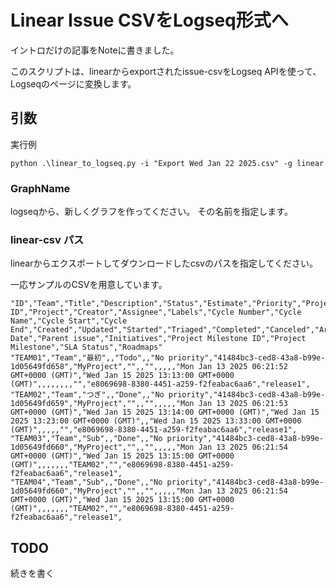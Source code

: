 # Linear Issue CSVをLogseq形式へ

イントロだけの記事をNoteに書きました。

このスクリプトは、linearからexportされたissue-csvをLogseq APIを使って、Logseqのページに変換します。

## 引数
実行例
```
python .\linear_to_logseq.py -i "Export Wed Jan 22 2025.csv" -g linear
```
### GraphName
logseqから、新しくグラフを作ってください。
その名前を指定します。
### linear-csv パス
linearからエクスポートしてダウンロードしたcsvのパスを指定してください。

一応サンプルのCSVを用意しています。
```
"ID","Team","Title","Description","Status","Estimate","Priority","Project ID","Project","Creator","Assignee","Labels","Cycle Number","Cycle Name","Cycle Start","Cycle End","Created","Updated","Started","Triaged","Completed","Canceled","Archived","Due Date","Parent issue","Initiatives","Project Milestone ID","Project Milestone","SLA Status","Roadmaps"
"TEAM01","Team","最初",,"Todo",,"No priority","41484bc3-ced8-43a8-b99e-1d05649fd658","MyProject","",,"",,,,,"Mon Jan 13 2025 06:21:52 GMT+0000 (GMT)","Wed Jan 15 2025 13:13:00 GMT+0000 (GMT)",,,,,,,,"","e8069698-8380-4451-a259-f2feabac6aa6","release1",
"TEAM02","Team","つぎ",,"Done",,"No priority","41484bc3-ced8-43a8-b99e-1d05649fd659","MyProject","",,"",,,,,"Mon Jan 13 2025 06:21:53 GMT+0000 (GMT)","Wed Jan 15 2025 13:14:00 GMT+0000 (GMT)","Wed Jan 15 2025 13:23:00 GMT+0000 (GMT)",,"Wed Jan 15 2025 13:33:00 GMT+0000 (GMT)",,,,,"","e8069698-8380-4451-a259-f2feabac6aa6","release1",
"TEAM03","Team","Sub",,"Done",,"No priority","41484bc3-ced8-43a8-b99e-1d05649fd660","MyProject","",,"",,,,,"Mon Jan 13 2025 06:21:54 GMT+0000 (GMT)","Wed Jan 15 2025 13:15:00 GMT+0000 (GMT)",,,,,,,"TEAM02","","e8069698-8380-4451-a259-f2feabac6aa6","release1",
"TEAM04","Team","Sub",,"Done",,"No priority","41484bc3-ced8-43a8-b99e-1d05649fd660","MyProject","",,"",,,,,"Mon Jan 13 2025 06:21:54 GMT+0000 (GMT)","Wed Jan 15 2025 13:15:00 GMT+0000 (GMT)",,,,,,,"TEAM02","","e8069698-8380-4451-a259-f2feabac6aa6","release1",
```
## TODO
続きを書く